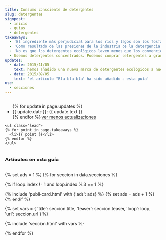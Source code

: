 ```yaml
---
title: Consumo consciente de detergentes
slug: detergentes
signpost:
  - inicio
  - guias
  - detergentes
takeaways:
  - 'El ingrediente más perjudicial para los ríos y lagos son los fosfatos, todavía omnipresentes en los detergentes convencionales para lavavajillas. Por eso en este caso es particularmente importante usar detergentes ecológicos.'
  - 'Como resultado de las presiones de la industria de la detergencia, no se han prohibido ni limitado varios ingredientes no biodegradables, muy usados en los detergentes convencionales.'
  - 'No es que los detergentes ecológicos laven menos que los convencionales; es que éstos lavan "demasiado".'
  - Usemos detergentes concentrados. Podemos comprar detergentes a granel. No lavemos la ropa a más de 40º.
updates:
  - date: 2015/11/05
    text: hemos añadido una nueva marca de detergentes ecológicos a nuestro listado
  - date: 2015/09/05
    text: 'el articulo "Bla bla bla" ha sido añadido a esta guía'
use:
  - secciones
---
```


<div class="row column">
    <div class="guia__updates">
      <ul class="">
      {% for update in page.updates %}
        <li>{{ update.date }}: {{ update.text }}</li>
      {% endfor %}
        <a href="#">ver menos actualizaciones</a>
      </ul>
    </div>

    <ul class="lead">
    {% for point in page.takeaways %}
      <li>{{ point }}</li>
    {% endfor %}
    </ul>
</div>

<div class="row">
  <div class="medium-9 medium-centered columns">
    <h3>Artículos en esta guía</h3>
  </div>
</div>

{% set ads = 1 %}
{% for seccion in data.secciones %}

  {% if loop.index != 1 and loop.index % 3 == 1 %}
  <div class="row">
    <div class="medium-9 medium-centered columns">
      {% include 'publi-card.html' with {'ads': ads} %}
      {% set ads = ads + 1 %}
    </div>
  </div>
  {% endif %}

  {% set vars = { 'title': seccion.title, 'teaser': seccion.teaser, 'loop': loop, 'url': seccion.url } %}

  {% include 'seccion.html' with vars %}

{% endfor %}

